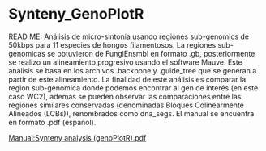 # Synteny_GenoPlotR
READ ME:
Análisis de micro-sintonia usando regiones sub-genomics de 50kbps para 11 especies de hongos filamentosos. 
La regiones sub-genomicas se obtuvieron de FungiEnsmbl en formato .gb, posteriormente se realizo un alineamiento progresivo usando el software Mauve. Este análisis se basa en los archivos .backbone y .guide_tree que se generan a partir de este alineamiento.
La finalidad de este análisis es comparar la region sub-genomica donde podemos encontrar al gen de interés (en este caso WC2), ademas se pueden observar las comparaciones entre las regiones similares conservadas (denominadas Bloques Colinearmente Alineados (LCBs)), renombrados como dna_segs.
El manual se encuentra en formato .pdf  (español).




[Manual:Synteny analysis (genoPlotR).pdf](https://github.com/lavinialavin/Synteny_GenoPlotR/files/6587943/Manual.Synteny.analysis.genoPlotR.pdf)
